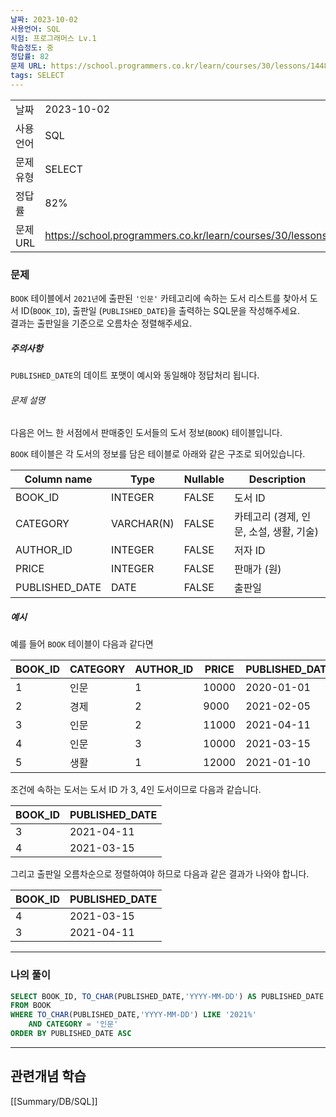 ```yaml
---
날짜: 2023-10-02
사용언어: SQL
시험: 프로그래머스 Lv.1
학습정도: 중
정답률: 82
문제 URL: https://school.programmers.co.kr/learn/courses/30/lessons/144853
tags: SELECT
---
```

|        |                                                                  |
| ------ | ---------------------------------------------------------------- |
| 날짜     | 2023-10-02                                                       |
| 사용 언어  | SQL                                                              |
| 문제 유형  | SELECT                                                           |
| 정답률    | 82%                                                              |
| 문제 URL | https://school.programmers.co.kr/learn/courses/30/lessons/144853 |

### 문제

`BOOK` 테이블에서 `2021년`에 출판된 `'인문'` 카테고리에 속하는 도서 리스트를 찾아서 도서 ID(`BOOK_ID`), 출판일 (`PUBLISHED_DATE`)을 출력하는 SQL문을 작성해주세요.  
결과는 출판일을 기준으로 오름차순 정렬해주세요.

##### 주의사항

`PUBLISHED_DATE`의 데이트 포맷이 예시와 동일해야 정답처리 됩니다.

###### 문제 설명

다음은 어느 한 서점에서 판매중인 도서들의 도서 정보(`BOOK`) 테이블입니다.

`BOOK` 테이블은 각 도서의 정보를 담은 테이블로 아래와 같은 구조로 되어있습니다.

|Column name|Type|Nullable|Description|
|---|---|---|---|
|BOOK_ID|INTEGER|FALSE|도서 ID|
|CATEGORY|VARCHAR(N)|FALSE|카테고리 (경제, 인문, 소설, 생활, 기술)|
|AUTHOR_ID|INTEGER|FALSE|저자 ID|
|PRICE|INTEGER|FALSE|판매가 (원)|
|PUBLISHED_DATE|DATE|FALSE|출판일|

##### 예시

예를 들어 `BOOK` 테이블이 다음과 같다면

|BOOK_ID|CATEGORY|AUTHOR_ID|PRICE|PUBLISHED_DATE|
|---|---|---|---|---|
|1|인문|1|10000|2020-01-01|
|2|경제|2|9000|2021-02-05|
|3|인문|2|11000|2021-04-11|
|4|인문|3|10000|2021-03-15|
|5|생활|1|12000|2021-01-10|

조건에 속하는 도서는 도서 ID 가 3, 4인 도서이므로 다음과 같습니다.

|BOOK_ID|PUBLISHED_DATE|
|---|---|
|3|2021-04-11|
|4|2021-03-15|

그리고 출판일 오름차순으로 정렬하여야 하므로 다음과 같은 결과가 나와야 합니다.

|BOOK_ID|PUBLISHED_DATE|
|---|---|
|4|2021-03-15|
|3|2021-04-11|

---
### 나의 풀이

```sql
SELECT BOOK_ID, TO_CHAR(PUBLISHED_DATE,'YYYY-MM-DD') AS PUBLISHED_DATE
FROM BOOK
WHERE TO_CHAR(PUBLISHED_DATE,'YYYY-MM-DD') LIKE '2021%'
    AND CATEGORY = '인문'
ORDER BY PUBLISHED_DATE ASC
```

---
## 관련개념 학습

[[Summary/DB/SQL]]